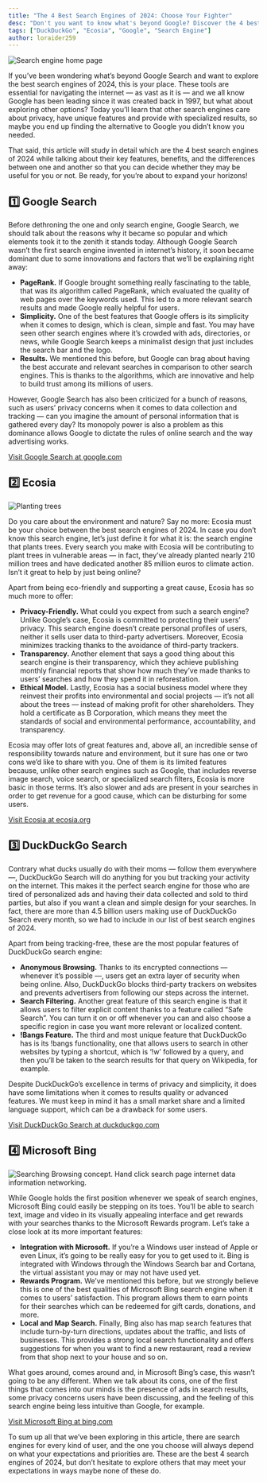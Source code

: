 ```yaml
---
title: "The 4 Best Search Engines of 2024: Choose Your Fighter"
desc: "Don't you want to know what's beyond Google? Discover the 4 best search engines of 2024 and choose your favorite."
tags: ["DuckDuckGo", "Ecosia", "Google", "Search Engine"]
author: loraider259
---
```


<img src="./search-engine-home-page.jpg" alt="Search engine home page">

If you’ve been wondering what’s beyond Google Search and want to explore the best search engines of 2024, this is your place. These tools are essential for navigating the internet — as vast as it is — and we all know Google has been leading since it was created back in 1997, but what about exploring other options? Today you’ll learn that other search engines care about privacy, have unique features and provide with specialized results, so maybe you end up finding the alternative to Google you didn’t know you needed.

That said, this article will study in detail which are the 4 best search engines of 2024 while talking about their key features, benefits, and the differences between one and another so that you can decide whether they may be useful for you or not. Be ready, for you’re about to expand your horizons!

## 1️⃣ Google Search

Before dethroning the one and only search engine, Google Search, we should talk about the reasons why it became so popular and which elements took it to the zenith it stands today. Although Google Search wasn’t the first search engine invented in internet’s history, it soon became dominant due to some innovations and factors that we’ll be explaining right away:

- **PageRank.** If Google brought something really fascinating to the table, that was its algorithm called PageRank, which evaluated the quality of web pages over the keywords used. This led to a more relevant search results and made Google really helpful for users.
- **Simplicity.** One of the best features that Google offers is its simplicity when it comes to design, which is clean, simple and fast. You may have seen other search engines where it’s crowded with ads, directories, or news, while Google Search keeps a minimalist design that just includes the search bar and the logo.
- **Results.** We mentioned this before, but Google can brag about having the best accurate and relevant searches in comparison to other search engines. This is thanks to the algorithms, which are innovative and help to build trust among its millions of users.

However, Google Search has also been criticized for a bunch of reasons, such as users’ privacy concerns when it comes to data collection and tracking — can you imagine the amount of personal information that is gathered every day? Its monopoly power is also a problem as this dominance allows Google to dictate the rules of online search and the way advertising works.

[Visit Google Search at google.com](https://www.google.com)

## 2️⃣ Ecosia

<img src="./planting-trees.jpg" alt="Planting trees">

Do you care about the environment and nature? Say no more: Ecosia must be your choice between the best search engines of 2024. In case you don’t know this search engine, let’s just define it for what it is: the search engine that plants trees. Every search you make with Ecosia will be contributing to plant trees in vulnerable areas — in fact, they’ve already planted nearly 210 million trees and have dedicated another 85 million euros to climate action. Isn’t it great to help by just being online?

Apart from being eco-friendly and supporting a great cause, Ecosia has so much more to offer:

- **Privacy-Friendly.** What could you expect from such a search engine? Unlike Google’s case, Ecosia is committed to protecting their users’ privacy. This search engine doesn’t create personal profiles of users, neither it sells user data to third-party advertisers. Moreover, Ecosia minimizes tracking thanks to the avoidance of third-party trackers.
- **Transparency.** Another element that says a good thing about this search engine is their transparency, which they achieve publishing monthly financial reports that show how much they’ve made thanks to users’ searches and how they spend it in reforestation.
- **Ethical Model.** Lastly, Ecosia has a social business model where they reinvest their profits into environmental and social projects — it’s not all about the trees — instead of making profit for other shareholders. They hold a certificate as B Corporation, which means they meet the standards of social and environmental performance, accountability, and transparency.

Ecosia may offer lots of great features and, above all, an incredible sense of responsibility towards nature and environment, but it sure has one or two cons we’d like to share with you. One of them is its limited features because, unlike other search engines such as Google, that includes reverse image search, voice search, or specialized search filters, Ecosia is more basic in those terms. It’s also slower and ads are present in your searches in order to get revenue for a good cause, which can be disturbing for some users.

[Visit Ecosia at ecosia.org](https://www.ecosia.org)

## 3️⃣ DuckDuckGo Search

Contrary what ducks usually do with their moms — follow them everywhere —, DuckDuckGo Search will do anything for you but tracking your activity on the internet. This makes it the perfect search engine for those who are tired of personalized ads and having their data collected and sold to third parties, but also if you want a clean and simple design for your searches. In fact, there are more than 4.5 billion users making use of DuckDuckGo Search every month, so we had to include in our list of best search engines of 2024.

Apart from being tracking-free, these are the most popular features of DuckDuckGo search engine:

- **Anonymous Browsing.** Thanks to its encrypted connections — whenever it’s possible —, users get an extra layer of security when being online. Also, DuckDuckGo blocks third-party trackers on websites and prevents advertisers from following our steps across the internet.
- **Search Filtering.** Another great feature of this search engine is that it allows users to filter explicit content thanks to a feature called “Safe Search”. You can turn it on or off whenever you can and also choose a specific region in case you want more relevant or localized content.
- **!Bangs Feature.** The third and most unique feature that DuckDuckGo has is its !bangs functionality, one that allows users to search in other websites by typing a shortcut, which is ‘!w’ followed by a query, and then you’ll be taken to the search results for that query on Wikipedia, for example.

Despite DuckDuckGo’s excellence in terms of privacy and simplicity, it does have some limitations when it comes to results quality or advanced features. We must keep in mind it has a small market share and a limited language support, which can be a drawback for some users.

[Visit DuckDuckGo Search at duckduckgo.com](https://duckduckgo.com)

## 4️⃣ Microsoft Bing

<img src="./searching-browsing-concept.jpg" alt="Searching Browsing concept. Hand click search page internet data information networking.">

While Google holds the first position whenever we speak of search engines, Microsoft Bing could easily be stepping on its toes. You’ll be able to search text, image and video in its visually appealing interface and get rewards with your searches thanks to the Microsoft Rewards program. Let’s take a close look at its more important features:

- **Integration with Microsoft.** If you’re a Windows user instead of Apple or even Linux, it’s going to be really easy for you to get used to it. Bing is integrated with Windows through the Windows Search bar and Cortana, the virtual assistant you may or may not have used yet.
- **Rewards Program.** We’ve mentioned this before, but we strongly believe this is one of the best qualities of Microsoft Bing search engine when it comes to users’ satisfaction. This program allows them to earn points for their searches which can be redeemed for gift cards, donations, and more.
- **Local and Map Search.** Finally, Bing also has map search features that include turn-by-turn directions, updates about the traffic, and lists of businesses. This provides a strong local search functionality and offers suggestions for when you want to find a new restaurant, read a review from that shop next to your house and so on.

What goes around, comes around and, in Microsoft Bing’s case, this wasn’t going to be any different. When we talk about its cons, one of the first things that comes into our minds is the presence of ads in search results, some privacy concerns users have been discussing, and the feeling of this search engine being less intuitive than Google, for example.

[Visit Microsoft Bing at bing.com](https://www.bing.com)

To sum up all that we’ve been exploring in this article, there are search engines for every kind of user, and the one you choose will always depend on what your expectations and priorities are. These are the best 4 search engines of 2024, but don’t hesitate to explore others that may meet your expectations in ways maybe none of these do.
